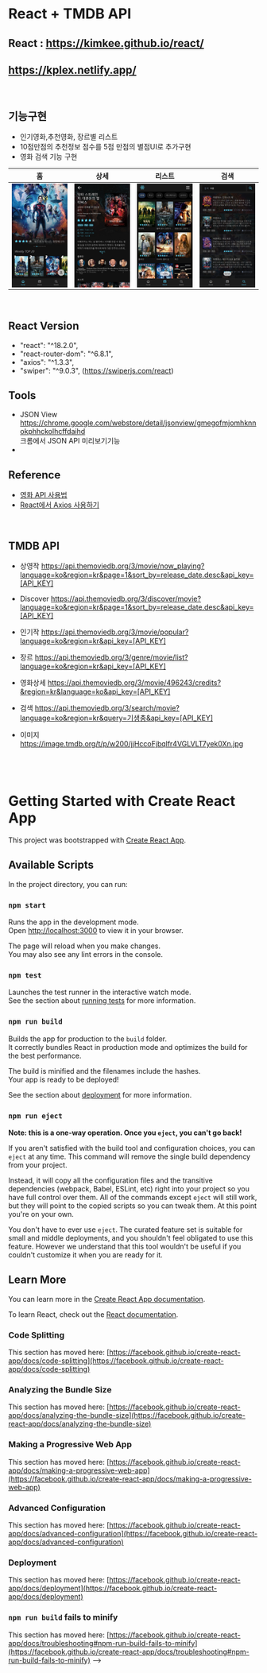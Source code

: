# React + TMDB API


## React : <a href="https://kimkee.github.io/react/" target="_blank">https://kimkee.github.io/react/</a>

## https://kplex.netlify.app/

<br>

## 기능구현
- 인기영화,추천영화, 장르별 리스트
- 10점만점의 추천정보 점수를 5점 만점의 별점UI로 추가구현
- 영화 검색 기능 구현

|  홈 | 상세 | 리스트 | 검색 |
| :-: | :-: | :-: | :-: |
| <img src="https://raw.githubusercontent.com/kimkee/kimkee/main/img/tmdb/ss_01.jpg" width="200px" align="top"> | <img src="https://raw.githubusercontent.com/kimkee/kimkee/main/img/tmdb/ss_02.jpg" width="200px" align="top"> | <img src="https://raw.githubusercontent.com/kimkee/kimkee/main/img/tmdb/ss_03.jpg" width="200px" align="top"> | <img src="https://raw.githubusercontent.com/kimkee/kimkee/main/img/tmdb/ss_04.jpg" width="200px" align="top"> |

<br>

## React Version
- "react": "^18.2.0",
- "react-router-dom": "^6.8.1",
- "axios": "^1.3.3",
- "swiper": "^9.0.3", (https://swiperjs.com/react)
## Tools

- JSON View  https://chrome.google.com/webstore/detail/jsonview/gmegofmjomhknnokphhckolhcffdaihd<br>
크롬에서 JSON API 미리보기기능
- 


## Reference

- [영화 API 사용법](https://velog.io/@letgodchan0/TIL-%EC%98%81%ED%99%94-API-%EC%82%AC%EC%9A%A9%EB%B2%95)
- [React에서 Axios 사용하기](https://velog.io/@mgk8609/React%EC%97%90%EC%84%9C-Axios-%EC%82%AC%EC%9A%A9%ED%95%98%EA%B8%B0)

<br>

## TMDB API

- 상영작
https://api.themoviedb.org/3/movie/now_playing?language=ko&region=kr&page=1&sort_by=release_date.desc&api_key=[API_KEY]

- Discover
https://api.themoviedb.org/3/discover/movie?language=ko&region=kr&page=1&sort_by=release_date.desc&api_key=[API_KEY]

- 인기작
https://api.themoviedb.org/3/movie/popular?language=ko&region=kr&api_key=[API_KEY]

- 장르
https://api.themoviedb.org/3/genre/movie/list?language=ko&region=kr&api_key=[API_KEY]

- 영화상세
https://api.themoviedb.org/3/movie/496243/credits?&region=kr&language=ko&api_key=[API_KEY]

- 검색
https://api.themoviedb.org/3/search/movie?language=ko&region=kr&query=기생충&api_key=[API_KEY]
- 이미지
https://image.tmdb.org/t/p/w200/jjHccoFjbqlfr4VGLVLT7yek0Xn.jpg
<br><br><br><br>

# Getting Started with Create React App

This project was bootstrapped with [Create React App](https://github.com/facebook/create-react-app).

## Available Scripts

In the project directory, you can run:

### `npm start`

Runs the app in the development mode.\
Open [http://localhost:3000](http://localhost:3000) to view it in your browser.

The page will reload when you make changes.\
You may also see any lint errors in the console.

### `npm test`

Launches the test runner in the interactive watch mode.\
See the section about [running tests](https://facebook.github.io/create-react-app/docs/running-tests) for more information.

### `npm run build`

Builds the app for production to the `build` folder.\
It correctly bundles React in production mode and optimizes the build for the best performance.

The build is minified and the filenames include the hashes.\
Your app is ready to be deployed!

See the section about [deployment](https://facebook.github.io/create-react-app/docs/deployment) for more information.

### `npm run eject`

**Note: this is a one-way operation. Once you `eject`, you can't go back!**

If you aren't satisfied with the build tool and configuration choices, you can `eject` at any time. This command will remove the single build dependency from your project.

Instead, it will copy all the configuration files and the transitive dependencies (webpack, Babel, ESLint, etc) right into your project so you have full control over them. All of the commands except `eject` will still work, but they will point to the copied scripts so you can tweak them. At this point you're on your own.

You don't have to ever use `eject`. The curated feature set is suitable for small and middle deployments, and you shouldn't feel obligated to use this feature. However we understand that this tool wouldn't be useful if you couldn't customize it when you are ready for it.

## Learn More

You can learn more in the [Create React App documentation](https://facebook.github.io/create-react-app/docs/getting-started).

To learn React, check out the [React documentation](https://reactjs.org/).

### Code Splitting

This section has moved here: [https://facebook.github.io/create-react-app/docs/code-splitting](https://facebook.github.io/create-react-app/docs/code-splitting)

### Analyzing the Bundle Size

This section has moved here: [https://facebook.github.io/create-react-app/docs/analyzing-the-bundle-size](https://facebook.github.io/create-react-app/docs/analyzing-the-bundle-size)

### Making a Progressive Web App

This section has moved here: [https://facebook.github.io/create-react-app/docs/making-a-progressive-web-app](https://facebook.github.io/create-react-app/docs/making-a-progressive-web-app)

### Advanced Configuration

This section has moved here: [https://facebook.github.io/create-react-app/docs/advanced-configuration](https://facebook.github.io/create-react-app/docs/advanced-configuration)

### Deployment

This section has moved here: [https://facebook.github.io/create-react-app/docs/deployment](https://facebook.github.io/create-react-app/docs/deployment)

### `npm run build` fails to minify

This section has moved here: [https://facebook.github.io/create-react-app/docs/troubleshooting#npm-run-build-fails-to-minify](https://facebook.github.io/create-react-app/docs/troubleshooting#npm-run-build-fails-to-minify) -->
